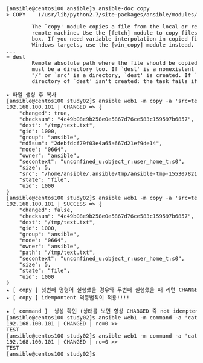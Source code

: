 <pre>
[ansible@centos100 ansible]$ ansible-doc copy
> COPY    (/usr/lib/python2.7/site-packages/ansible/modules/files/copy.py)

        The `copy' module copies a file from the local or remote machine to a location on the
        remote machine. Use the [fetch] module to copy files from remote locations to the local
        box. If you need variable interpolation in copied files, use the [template] module. For
        Windows targets, use the [win_copy] module instead.
...
= dest
        Remote absolute path where the file should be copied to. If `src' is a directory, this
        must be a directory too. If `dest' is a nonexistent path and if either `dest' ends with
        "/" or `src' is a directory, `dest' is created. If `src' and `dest' are files, the parent
        directory of `dest' isn't created: the task fails if it doesn't already exist.

★ 파일 생성 후 복사 
[ansible@centos100 study02]$ ansible web1 -m copy -a 'src=test.txt dest=/tmp/text.txt'
192.168.100.101 | CHANGED => {
    "changed": true, 
    "checksum": "4c49b08e9b258e0e5867d76ce583c159597b6857", 
    "dest": "/tmp/text.txt", 
    "gid": 1000, 
    "group": "ansible", 
    "md5sum": "2debfdcf79f03e4a65a667d21ef9de14", 
    "mode": "0664", 
    "owner": "ansible", 
    "secontext": "unconfined_u:object_r:user_home_t:s0", 
    "size": 5, 
    "src": "/home/ansible/.ansible/tmp/ansible-tmp-1553078211.23-114887080614169/source", 
    "state": "file", 
    "uid": 1000
}
[ansible@centos100 study02]$ ansible web1 -m copy -a 'src=test.txt dest=/tmp/text.txt'
192.168.100.101 | SUCCESS => {
    "changed": false, 
    "checksum": "4c49b08e9b258e0e5867d76ce583c159597b6857", 
    "dest": "/tmp/text.txt", 
    "gid": 1000, 
    "group": "ansible", 
    "mode": "0664", 
    "owner": "ansible", 
    "path": "/tmp/text.txt", 
    "secontext": "unconfined_u:object_r:user_home_t:s0", 
    "size": 5, 
    "state": "file", 
    "uid": 1000
}
★ [ copy ] 첫번째 명령어 실행했을 경우와 두번째 실행했을 때 리턴 CHANGED -> SUCCESS
★ [ copy ] idempontent 멱등법칙이 적용!!!! 

★ [ command ]  생성 확인 (상태를 보면 항상 CHABGED 즉 not idemptent
[ansible@centos100 study02]$ ansible web1 -m command -a 'cat /tmp/text.txt'
192.168.100.101 | CHANGED | rc=0 >>
TEST
[ansible@centos100 study02]$ ansible web1 -m command -a 'cat /tmp/text.txt'
192.168.100.101 | CHANGED | rc=0 >>
TEST
[ansible@centos100 study02]$ 
</pre>